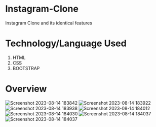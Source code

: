 # Instagram-Clone
Instagram Clone and its identical features

# Technology/Language Used
1) HTML
2) CSS
3) BOOTSTRAP

# Overview
![Screenshot 2023-08-14 183842](https://github.com/garvita2003/Instagram-Clone/assets/102051676/5793b228-2ca9-4cd6-b438-42a9d3c3e41c)
![Screenshot 2023-08-14 183922](https://github.com/garvita2003/Instagram-Clone/assets/102051676/1b07e597-024e-4d31-9c19-754d1788bba5)
![Screenshot 2023-08-14 183938](https://github.com/garvita2003/Instagram-Clone/assets/102051676/f45d434c-1413-4709-81b2-9d2ac57b905a)
![Screenshot 2023-08-14 184012](https://github.com/garvita2003/Instagram-Clone/assets/102051676/603a1840-4c65-4ea8-b781-80373de8bcca)
![Screenshot 2023-08-14 184030](https://github.com/garvita2003/Instagram-Clone/assets/102051676/4dec2e36-a572-4d2d-ac35-d3688505cabf)
![Screenshot 2023-08-14 184037](https://github.com/garvita2003/Instagram-Clone/assets/102051676/ade0b250-9ef8-45e7-9a01-bea2a5d29c8e)
![Screenshot 2023-08-14 184037](https://github.com/garvita2003/Instagram-Clone/assets/102051676/9579d8a7-7284-49a4-a4df-088052f7050e)
